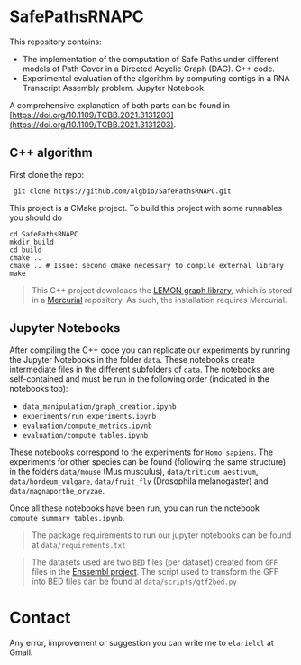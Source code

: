 # SafePathsRNAPC
This repository contains:
- The implementation of the computation of Safe Paths under different models of Path Cover in a Directed Acyclic Graph (DAG). C++ code.
- Experimental evaluation of the algorithm by computing contigs in a RNA Transcript Assembly problem. Jupyter Notebook.

A comprehensive explanation of both parts can be found in [https://doi.org/10.1109/TCBB.2021.3131203](https://doi.org/10.1109/TCBB.2021.3131203).

## C++ algorithm
First clone the repo:
```
 git clone https://github.com/algbio/SafePathsRNAPC.git
 ```
 
This project is a CMake project. To build this project with some runnables you should do

```
cd SafePathsRNAPC
mkdir build
cd build
cmake ..
cmake .. # Issue: second cmake necessary to compile external library
make
```
> This C++ project downloads the [LEMON graph library](https://lemon.cs.elte.hu/trac/lemon), which is stored in a [Mercurial](https://www.mercurial-scm.org/) repository. As such, the installation requires Mercurial.


## Jupyter Notebooks
After compiling the C++ code you can replicate our experiments by running the Jupyter Notebooks in the folder `data`. These notebooks create intermediate files in the different subfolders of `data`. The notebooks are self-contained and must be run in the following order (indicated in the notebooks too):

- `data_manipulation/graph_creation.ipynb`
- `experiments/run_experiments.ipynb`
- `evaluation/compute_metrics.ipynb`
- `evaluation/compute_tables.ipynb`

These notebooks correspond to the experiments for `Homo sapiens`. The experiments for other species can be found (following the same structure) in the folders `data/mouse` (Mus musculus), `data/triticum_aestivum`, `data/hordeum_vulgare`, `data/fruit_fly` (Drosophila melanogaster) and `data/magnaporthe_oryzae`.

Once all these notebooks have been run, you can run the notebook `compute_summary_tables.ipynb`.

> The package requirements to run our jupyter notebooks can be found at `data/requirements.txt`

> The datasets used are two `BED` files (per dataset) created from `GFF` files in the [Enssembl project](https://www.ensembl.org/index.html). The script used to transform the GFF into BED files can be found at `data/scripts/gtf2bed.py`

 # Contact
 Any error, improvement or suggestion you can write me to `elarielcl` at Gmail.

